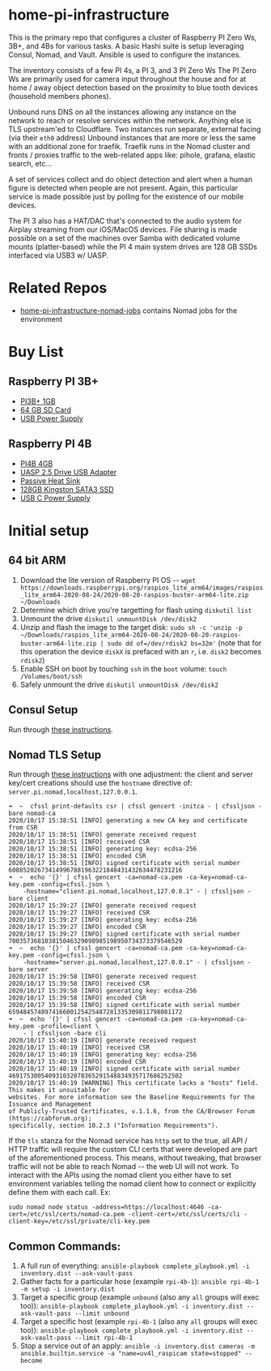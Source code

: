 # home-pi-infrastructure

This is the primary repo that configures a cluster of Raspberry PI Zero Ws, 3B+, and 4Bs for various tasks.
A basic Hashi suite is setup leveraging Consul, Nomad, and Vault. Ansible is used to configure the instances. 

The inventory consists of a few PI 4s, a PI 3, and 3 PI Zero Ws The PI Zero Ws are primarily used for camera input
throughout the house and for at home / away object detection based on the proximity to blue tooth devices (household members phones).

Unbound runs DNS on all the instances allowing any instance on the network to reach or resolve services within the network. Anything else is
TLS upstream'ed to Cloudflare. Two instances run separate, external facing (via their `eth0` address) Unbound instances that are more or less
the same with an additional zone for traefik. Traefik runs in the Nomad cluster and fronts / proxies traffic to the web-related apps like: pihole, grafana, elastic search, etc...

A set of services collect and do object detection and alert when a human figure is detected when people are not present. Again,
this particular service is made possible just by polling for the existence of our mobile devices.

The PI 3 also has a HAT/DAC that's connected to the audio system for Airplay streaming from our iOS/MacOS devices. File sharing is
made possible on a set of the machines over Samba with dedicated volume mounts (platter-based) while the PI 4 main system drives
are 128 GB SSDs interfaced via USB3 w/ UASP.

# Related Repos

- [home-pi-infrastructure-nomad-jobs](https://github.com/joshdurbin/home-pi-infrastructure-nomad-jobs) contains Nomad jobs for the environment 

# Buy List

## Raspberry PI 3B+

- [PI3B+ 1GB](https://www.amazon.com/ELEMENT-Element14-Raspberry-Pi-Motherboard/dp/B07BDR5PDW/)
- [64 GB SD Card](https://www.amazon.com/SanDisk-Extreme-microSDXC-UHS-I-Adapter/dp/B01HU3Q6S4/)
- [USB Power Supply](https://www.amazon.com/gp/product/B00MARDJZ4/)

## Raspberry PI 4B

- [PI4B 4GB](https://www.amazon.com/gp/product/B07TC2BK1X/)
- [UASP 2.5 Drive USB Adapter](https://www.amazon.com/gp/product/B00HJZJI84/)
- [Passive Heat Sink](https://www.amazon.com/gp/product/B07X5Y81C6/)
- [128GB Kingston SATA3 SSD](https://www.amazon.com/gp/product/B01N6JQS8C/)
- [USB C Power Supply](https://www.amazon.com/gp/product/B07TYQRXTK/)

# Initial setup

## 64 bit ARM

1. Download the lite version of Raspberry PI OS -- `wget https://downloads.raspberrypi.org/raspios_lite_arm64/images/raspios_lite_arm64-2020-08-24/2020-08-20-raspios-buster-arm64-lite.zip ~/Downloads`
2. Determine which drive you're targetting for flash using `diskutil list`
3. Unmount the drive `diskutil unmountDisk /dev/disk2`
4. Unzip and flash the image to the target disk: `sudo sh -c 'unzip -p ~/Downloads/raspios_lite_arm64-2020-08-24/2020-08-20-raspios-buster-arm64-lite.zip | sudo dd of=/dev/rdisk2 bs=32m'` (note that for this operation the device `diskX` is prefaced with an `r`, i.e. `disk2` becomes `rdisk2`)
5. Enable SSH on boot by touching `ssh` in the `boot` volume: `touch /Volumes/boot/ssh`
6. Safely unmount the drive `diskutil unmountDisk /dev/disk2`

## Consul Setup

Run through [these instructions](https://learn.hashicorp.com/tutorials/consul/tls-encryption-secure).

## Nomad TLS Setup

Run through [these instructions](https://learn.hashicorp.com/tutorials/nomad/security-enable-tls) with one adjustment: the client and server key/cert creations should use the `hostname` directive of: `server.pi.nomad,localhost,127.0.0.1`.

```
➜  ~  cfssl print-defaults csr | cfssl gencert -initca - | cfssljson -bare nomad-ca
2020/10/17 15:38:51 [INFO] generating a new CA key and certificate from CSR
2020/10/17 15:38:51 [INFO] generate received request
2020/10/17 15:38:51 [INFO] received CSR
2020/10/17 15:38:51 [INFO] generating key: ecdsa-256
2020/10/17 15:38:51 [INFO] encoded CSR
2020/10/17 15:38:51 [INFO] signed certificate with serial number 608852026734149967881963221848431432634478231216
➜  ~  echo '{}' | cfssl gencert -ca=nomad-ca.pem -ca-key=nomad-ca-key.pem -config=cfssl.json \
    -hostname="client.pi.nomad,localhost,127.0.0.1" - | cfssljson -bare client
2020/10/17 15:39:27 [INFO] generate received request
2020/10/17 15:39:27 [INFO] received CSR
2020/10/17 15:39:27 [INFO] generating key: ecdsa-256
2020/10/17 15:39:27 [INFO] encoded CSR
2020/10/17 15:39:27 [INFO] signed certificate with serial number 700357368103815046329098985198950734373379546529
➜  ~  echo '{}' | cfssl gencert -ca=nomad-ca.pem -ca-key=nomad-ca-key.pem -config=cfssl.json \
    -hostname="server.pi.nomad,localhost,127.0.0.1" - | cfssljson -bare server
2020/10/17 15:39:58 [INFO] generate received request
2020/10/17 15:39:58 [INFO] received CSR
2020/10/17 15:39:58 [INFO] generating key: ecdsa-256
2020/10/17 15:39:58 [INFO] encoded CSR
2020/10/17 15:39:58 [INFO] signed certificate with serial number 659484574897416600125425487281335309811798081172
➜  ~  echo '{}' | cfssl gencert -ca=nomad-ca.pem -ca-key=nomad-ca-key.pem -profile=client \
    - | cfssljson -bare cli
2020/10/17 15:40:19 [INFO] generate received request
2020/10/17 15:40:19 [INFO] received CSR
2020/10/17 15:40:19 [INFO] generating key: ecdsa-256
2020/10/17 15:40:19 [INFO] encoded CSR
2020/10/17 15:40:19 [INFO] signed certificate with serial number 469175300540931032078365291548834935717686252502
2020/10/17 15:40:19 [WARNING] This certificate lacks a "hosts" field. This makes it unsuitable for
websites. For more information see the Baseline Requirements for the Issuance and Management
of Publicly-Trusted Certificates, v.1.1.6, from the CA/Browser Forum (https://cabforum.org);
specifically, section 10.2.3 ("Information Requirements").
```

If the `tls` stanza for the Nomad service has `http` set to the true, all API / HTTP traffic will require the custom CLI certs
that were developed are part of the aforementioned process. This means, without tweaking, that browser traffic will not be able to
reach Nomad -- the web UI will not work. To interact with the APIs using the nomad client you either have to set
environment variables telling the nomad client how to connect or explicitly define them with each call. Ex: 

```
sudo nomad node status -address=https://localhost:4646 -ca-cert=/etc/ssl/certs/nomad-ca.pem -client-cert=/etc/ssl/certs/cli -client-key=/etc/ssl/private/cli-key.pem
```

## Common Commands:

1. A full run of everything: `ansible-playbook complete_playbook.yml -i inventory.dist --ask-vault-pass`
2. Gather facts for a particular hose (example `rpi-4b-1`): `ansible rpi-4b-1 -m setup -i inventory.dist`
3. Target a specific group (example `unbound` (also any `all` groups will exec too)): `ansible-playbook complete_playbook.yml -i inventory.dist --ask-vault-pass --limit unbound`
4. Target a specific host (example `rpi-4b-1` (also any `all` groups will exec too)): `ansible-playbook complete_playbook.yml -i inventory.dist --ask-vault-pass --limit rpi-4b-1`
5. Stop a service out of an apply: `ansible -i inventory.dist cameras -m ansible.builtin.service -a "name=uv4l_raspicam state=stopped" --become`
